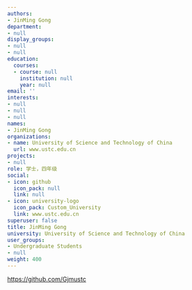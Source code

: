 ```yaml
---
authors:
- JinMing Gong
department:
- null
display_groups:
- null
- null
education:
  courses:
  - course: null
    institution: null
    year: null
email: ''
interests:
- null
- null
- null
names:
- JinMing Gong
organizations:
- name: University of Science and Technology of China
  url: www.ustc.edu.cn
projects:
- null
role: 学士，四年级
social:
- icon: github
  icon_pack: null
  link: null
- icon: university-logo
  icon_pack: Custom_University
  link: www.ustc.edu.cn
superuser: false
title: JinMing Gong
university: University of Science and Technology of China
user_groups:
- Undergraduate Students
- null
weight: 400
---
```


https://github.com/Gjmustc
